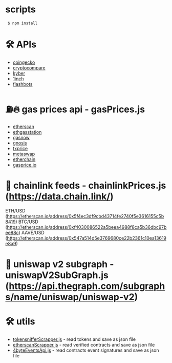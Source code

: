 # scripts
 
```
 $ npm install

```

# 🛠 APIs

- [coingecko](https://api.coingecko.com)
- [cryptocompare](https://min-api.cryptocompare.com/)
- [kyber](https://api.kyber.network)
- [1inch](https://api.1inch.exchange)
- [flashbots](https://blocks.flashbots.net)

# ⛽🔥 gas prices api - gasPrices.js

- [etherscan](https://api.etherscan.io/api)
- [ethgasstation](https://ethgasstation.info)
- [gasnow](https://www.gasnow.org/api/v3/gas/price)
- [gnosis](https://safe-relay.gnosis.io/api/v1/gas-station/)
- [txprice](https://api.txprice.com/)
- [metaswap](https://api.metaswap.codefi.network/gasPrices)
- [etherchain](https://www.etherchain.org/api/gasnow)
- [gasprice.io](https://api.gasprice.io)

# 🔗 chainlink feeds - chainlinkPrices.js (https://data.chain.link/)

ETH/USD  (https://etherscan.io/address/0x5f4ec3df9cbd43714fe2740f5e3616155c5b8419)
BTC/USD  (https://etherscan.io/address/0xf4030086522a5beea4988f8ca5b36dbc97bee88c)
AAVE/USD (https://etherscan.io/address/0x547a514d5e3769680ce22b2361c10ea13619e8a9)

# 🔗 uniswap v2 subgraph - uniswapV2SubGraph.js (https://api.thegraph.com/subgraphs/name/uniswap/uniswap-v2)

# 🛠 utils 

- [tokensnifferScrapper.js](https://tokensniffer.com/) - read tokens and save as json file
- [etherscanScrapper.js](https://etherscan.io/accounts/label/compound) - read verified contracts and save as json file
- [4byteEventsApi.js](https://www.4byte.directory/api/v1/event-signatures/?format=json) - read contracts event signatures and save as json file

